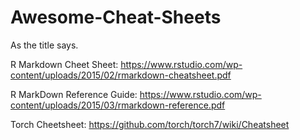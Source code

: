 # Awesome-Cheat-Sheets
As the title says. 

R Markdown Cheet Sheet: https://www.rstudio.com/wp-content/uploads/2015/02/rmarkdown-cheatsheet.pdf

R MarkDown Reference Guide: https://www.rstudio.com/wp-content/uploads/2015/03/rmarkdown-reference.pdf

Torch Cheetsheet: https://github.com/torch/torch7/wiki/Cheatsheet
